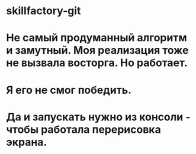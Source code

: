 # skillfactory-git
# Не самый продуманный алгоритм и замутный. Моя реализация тоже не вызвала восторга. Но работает.
# Я его не смог победить.
# Да и запускать нужно из консоли - чтобы работала перерисовка экрана.
